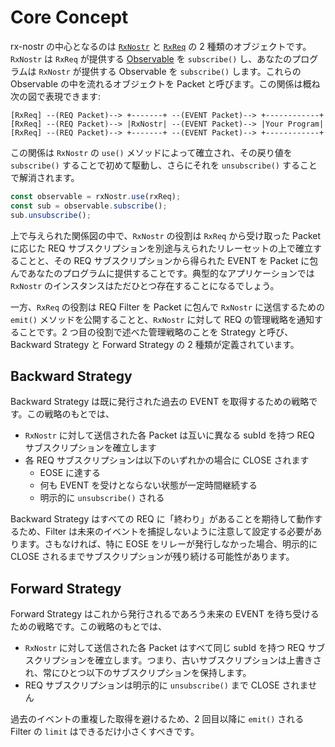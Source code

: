 # Core Concept

rx-nostr の中心となるのは [`RxNostr`](./api/rx-nostr.md) と [`RxReq`](./api/rx-req.md) の 2 種類のオブジェクトです。`RxNostr` は `RxReq` が提供する [Observable](https://rxjs.dev/guide/observable) を `subscribe()` し、あなたのプログラムは `RxNostr` が提供する Observable を `subscribe()` します。これらの Observable の中を流れるオブジェクトを Packet と呼びます。この関係は概ね次の図で表現できます:

```
[RxReq] --(REQ Packet)--> +-------+ --(EVENT Packet)--> +------------+
[RxReq] --(REQ Packet)--> |RxNostr| --(EVENT Packet)--> |Your Program|
[RxReq] --(REQ Packet)--> +-------+ --(EVENT Packet)--> +------------+
```

この関係は `RxNostr` の `use()` メソッドによって確立され、その戻り値を `subscribe()` することで初めて駆動し、さらにそれを `unsubscribe()` することで解消されます。

```js
const observable = rxNostr.use(rxReq);
const sub = observable.subscribe();
sub.unsubscribe();
```

上で与えられた関係図の中で、`RxNostr` の役割は `RxReq` から受け取った Packet に応じた REQ サブスクリプションを別途与えられたリレーセットの上で確立することと、その REQ サブスクリプションから得られた EVENT を Packet に包んであなたのプログラムに提供することです。典型的なアプリケーションでは `RxNostr` のインスタンスはただひとつ存在することになるでしょう。

一方、`RxReq` の役割は REQ Filter を Packet に包んで `RxNostr` に送信するための `emit()` メソッドを公開することと、`RxNostr` に対して REQ の管理戦略を通知することです。2 つ目の役割で述べた管理戦略のことを Strategy と呼び、Backward Strategy と Forward Strategy の 2 種類が定義されています。

## Backward Strategy

Backward Strategy は既に発行された過去の EVENT を取得するための戦略です。この戦略のもとでは、

- `RxNostr` に対して送信された各 Packet は互いに異なる subId を持つ REQ サブスクリプションを確立します
- 各 REQ サブスクリプションは以下のいずれかの場合に CLOSE されます
  - EOSE に達する
  - 何も EVENT を受けとならない状態が一定時間継続する
  - 明示的に `unsubscribe()` される

Backward Strategy はすべての REQ に「終わり」があることを期待して動作するため、Filter は未来のイベントを捕捉しないように注意して設定する必要があります。さもなければ、特に EOSE をリレーが発行しなかった場合、明示的に CLOSE されるまでサブスクリプションが残り続ける可能性があります。

## Forward Strategy

Forward Strategy はこれから発行されるであろう未来の EVENT を待ち受けるための戦略です。この戦略のもとでは、

- `RxNostr` に対して送信された各 Packet はすべて同じ subId を持つ REQ サブスクリプションを確立します。つまり、古いサブスクリプションは上書きされ、常にひとつ以下のサブスクリプションを保持します。
- REQ サブスクリプションは明示的に `unsubscribe()` まで CLOSE されません

過去のイベントの重複した取得を避けるため、2 回目以降に `emit()` される Filter の `limit` はできるだけ小さくすべきです。
